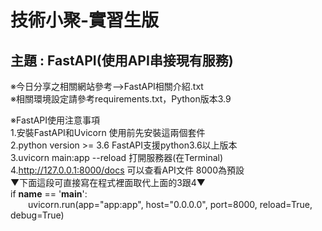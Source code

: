 # 技術小聚-實習生版
## 主題 : FastAPI(使用API串接現有服務)

※今日分享之相關網站參考-->FastAPI相關介紹.txt  
※相關環境設定請參考requirements.txt，Python版本3.9

※FastAPI使用注意事項  
1.安裝FastAPI和Uvicorn 使用前先安裝這兩個套件  
2.python version >= 3.6 FastAPI支援python3.6以上版本  
3.uvicorn main:app --reload 打開服務器(在Terminal)  
4.http://127.0.0.1:8000/docs 可以查看API文件 8000為預設  
▼下面這段可直接寫在程式裡面取代上面的3跟4▼  
if __name__ == '__main__':  
&emsp;&emsp;uvicorn.run(app="app:app", host="0.0.0.0", port=8000, reload=True, debug=True)  
